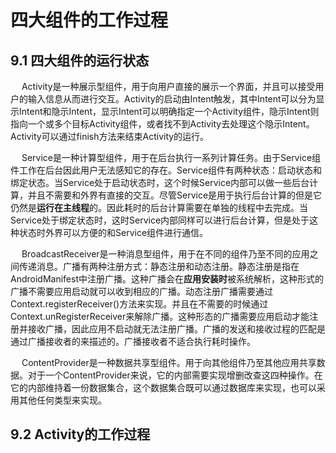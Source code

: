 # 四大组件的工作过程

## 9.1 四大组件的运行状态
&emsp; Activity是一种展示型组件，用于向用户直接的展示一个界面，并且可以接受用户的输入信息从而进行交互。Activity的启动由Intent触发，其中Intent可以分为显示Intent和隐示Intent，显示Intent可以明确指定一个Activity组件，隐示Intent则指向一个或多个目标Activity组件，或者找不到Activity去处理这个隐示Intent。Activity可以通过finish方法来结束Activity的运行。  

&emsp; Service是一种计算型组件，用于在后台执行一系列计算任务。由于Service组件工作在后台因此用户无法感知它的存在。Service组件有两种状态：启动状态和绑定状态。当Service处于启动状态时，这个时候Service内部可以做一些后台计算，并且不需要和外界有直接的交互。尽管Service是用于执行后台计算的但是它仍然是**运行在主线程**的。因此耗时的后台计算需要在单独的线程中去完成。当Service处于绑定状态时，这时Service内部同样可以进行后台计算，但是处于这种状态时外界可以方便的和Service组件进行通信。

&emsp; BroadcastReceiver是一种消息型组件，用于在不同的组件乃至不同的应用之间传递消息。广播有两种注册方式：静态注册和动态注册。静态注册是指在AndroidManifest中注册广播。这种广播会在**应用安装时**被系统解析，这种形式的广播不需要应用启动就可以收到相应的广播。动态注册广播需要通过Context.registerReceiver()方法来实现。并且在不需要的时候通过Context.unRegisterReceiver来解除广播。这种形态的广播需要应用启动才能注册并接收广播，因此应用不启动就无法注册广播。广播的发送和接收过程的匹配是通过广播接收者的<intent-filter>来描述的。广播接收者不适合执行耗时操作。  

&emsp; ContentProvider是一种数据共享型组件。用于向其他组件乃至其他应用共享数据。对于一个ContentProvider来说，它的内部需要实现增删改查这四种操作。在它的内部维持着一份数据集合，这个数据集合既可以通过数据库来实现，也可以采用其他任何类型来实现。

## 9.2 Activity的工作过程
